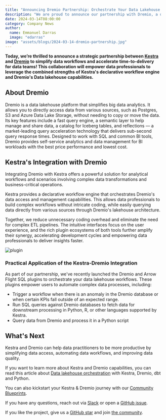 ```yaml
---
title: "Announcing Dremio Partnership: Orchestrate Your Data Lakehouse with Kestra"
description: "We are proud to announce our partnership with Dremio, a data lakehouse platform that simplifies big data analytics."
date: 2024-03-14T08:00:00
category: Company News
author:
  name: Emmanuel Darras
  image: "edarras"
image: "assets/blogs/2024-03-14-dremio-partnership.jpg"
---
```


**Today, we’re thrilled to announce a strategic partnership between [Kestra](https://github.com/kestra-io/kestra) and [Dremio](https://www.dremio.com/) to simplify data workflows and accelerate time-to-delivery for data teams! This collaboration will empower data professionals to leverage the combined strengths of Kestra's declarative workflow engine and Dremio's Data lakehouse capabilities.**

## About Dremio

Dremio is a data lakehouse platform that simplifies big data analytics. It allows you to directly access data from various sources, such as Postgres, S3 and Azure Data Lake Storage, without needing to copy or move the data. Its key features include a fast query engine, a semantic layer to help manage and share data, a catalog for Iceberg tables, and reflections — a market-leading query acceleration technology that delivers sub-second query response times. Designed to work with SQL and common BI tools, Dremio provides self-service analytics and data management for BI workloads with the best price performance and lowest cost.

## Kestra's Integration with Dremio

Integrating Dremio with Kestra offers a powerful solution for analytical workflows and scenarios involving complex data transformations and business-critical operations.

Kestra provides a declarative workflow engine that orchestrates Dremio's data access and management capabilities. This allows data professionals to build complex workflows without intricate coding, while easily querying data directly from various sources through Dremio's lakehouse architecture.

Together, we reduce unnecessary coding overhead and eliminate the need for complex ETL pipelines. The intuitive interfaces focus on the user experience, and the rich plugin ecosystems of both tools further amplify their synergy, accelerating development cycles and empowering data professionals to deliver insights faster.

![plugin](assets/blogs/2024-03-14-dremio-partnership/schema.png)

### Practical Application of the Kestra-Dremio Integration

As part of our partnership, we've recently launched the Dremio and Arrow Flight SQL plugins to orchestrate your data lakehouse workflows. These plugins empower users to automate complex data processes, including:

- Trigger a workflow when there is an anomaly in the Dremio database or when certain KPIs fall outside of an expected range.
- Run SQL queries against Dremio databases to fetch data for downstream processing in Python, R, or other languages supported by Kestra.
- Query data from Dremio and process it in a Python script


## What's Next

Kestra and Dremio can help data practitioners to be more productive by simplifying data access, automating data workflows, and improving data quality.

If you want to learn more about Kestra and Dremio capabilities, you can read this article about [Data lakehouse orchestration](https://kestra.io/blogs/2023-12-07-dremio-kestra-integration) with Kestra, Dremio, dbt and Python.

You can also kickstart your Kestra & Dremio journey with our [Community Blueprints](/blueprints?page=1&size=24&q=dremio).


If you have any questions, reach out via [Slack](https://kestra.io/slack) or open a [GitHub issue](https://github.com/kestra-io/kestra).

If you like the project, give us a [GitHub star](https://github.com/kestra-io/kestra) and join [the community](https://kestra.io/slack).

